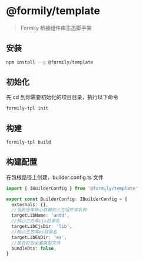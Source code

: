 # @formily/template

> Formily 桥接组件库生态脚手架

## 安装

```bash
npm install --g @formily/template
```

## 初始化

先 cd 到你需要初始化的项目目录，执行以下命令

```bash
formily-tpl init
```

## 构建

```bash
formily-tpl build
```

## 构建配置

在包根路径上创建，builder.config.ts 文件

```ts
import { IBuilderConfig } from '@formily/template'

export const BuilderConfig: IBuilderConfig = {
  externals: {},
  //当前仓库核心依赖的三方组件库名称
  targetLibName: 'antd',
  //核心三方库cjs目录名
  targetLibCjsDir: 'lib',
  //核心三方库es目录名
  targetLibEsDir: 'es',
  //是否打包全量类型文件
  bundleDts: false,
}
```
